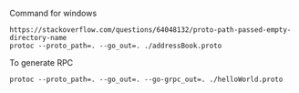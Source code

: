 Command for windows

```
https://stackoverflow.com/questions/64048132/proto-path-passed-empty-directory-name
protoc --proto_path=. --go_out=. ./addressBook.proto
```

To generate RPC

```
protoc --proto_path=. --go_out=. --go-grpc_out=. ./helloWorld.proto
```
